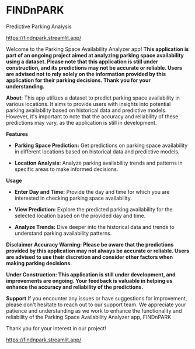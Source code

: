 # FINDnPARK
Predictive Parking Analysis

https://findnpark.streamlit.app/

Welcome to the Parking Space Availability Analyzer app! **This application is part of an ongoing project aimed at analyzing parking space availability using a dataset. Please note that this application is still under construction, and its predictions may not be accurate or reliable. Users are advised not to rely solely on the information provided by this application for their parking decisions. Thank you for your understanding.**

**About**:
This app utilizes a dataset to predict parking space availability in various locations. It aims to provide users with insights into potential parking availability based on historical data and predictive models. However, it's important to note that the accuracy and reliability of these predictions may vary, as the application is still in development.

**Features**
+ **Parking Space Prediction:** Get predictions on parking space availability in different locations based on historical data and predictive models.

+ **Location Analysis:** Analyze parking availability trends and patterns in specific areas to make informed decisions.

**Usage**

+ **Enter Day and Time:** Provide the day and time for which you are interested in checking parking space availability.

+ **View Prediction:** Explore the predicted parking availability for the selected location based on the provided day and time.

+ **Analyze Trends:** Dive deeper into the historical data and trends to understand parking availability patterns.

**Disclaimer**
**Accuracy Warning: Please be aware that the predictions provided by this application may not always be accurate or reliable. Users are advised to use their discretion and consider other factors when making parking decisions.**

**Under Construction: This application is still under development, and improvements are ongoing. Your feedback is valuable in helping us enhance the accuracy and reliability of the predictions.**

**Support**
If you encounter any issues or have suggestions for improvement, please don't hesitate to reach out to our support team. We appreciate your patience and understanding as we work to enhance the functionality and reliability of the Parking Space Availability Analyzer app, FINDnPARK

Thank you for your interest in our project!

https://findnpark.streamlit.app/


